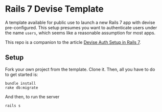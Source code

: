 # Rails 7 Devise Template
A template available for public use to launch a new Rails 7 app with devise pre-configured. This setup presumes you want to authenticate users under the name `users`, which seems like a reasonable assumption for most apps.

This repo is a companion to the article [Devise Auth Setup in Rails 7](https://medium.com/@nickfrancisci/devise-auth-setup-in-rails-7-44240aaed4be). 

## Setup
Fork your own project from the template. Clone it. Then, all you have to do to get started is:
```
bundle install
rake db:migrate
```

And then, to run the server
```
rails s
```
